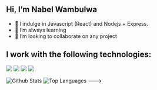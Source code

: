 ## Hi, I’m Nabel Wambulwa
- 👀 I indulge in Javascript (React) and Nodejs + Express.
- 🌱 I’m always learning
- 💞️ I’m looking to collaborate on any project

## I work with the following technologies:
<img src= "https://img.shields.io/badge/-HTML-e34f26?logo=html5&logoColor=fff">  <img src = "https://img.shields.io/badge/-CSS3-1572B6?logo=css3&logoColor=fff">  <img src = "https://img.shields.io/badge/-MySQL-4479A1?logo=mysql&logoColor=fff">  <img src = "https://img.shields.io/badge/-React%20JS-61DAFB?logo=react&logoColor=fff">


![Github Stats](https://github-readme-stats.vercel.app/api?username=nabww&count_private=true&show_icons=true&theme=radical)
![Top Languages](https://github-readme-stats.vercel.app/api/top-langs/?username=NABWW&show_icons=true&theme=radical)
--->

